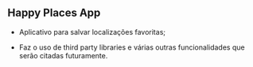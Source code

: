 ## Happy Places App

- Aplicativo para salvar localizações favoritas;

- Faz o uso de third party libraries e várias outras funcionalidades que serão citadas futuramente.
